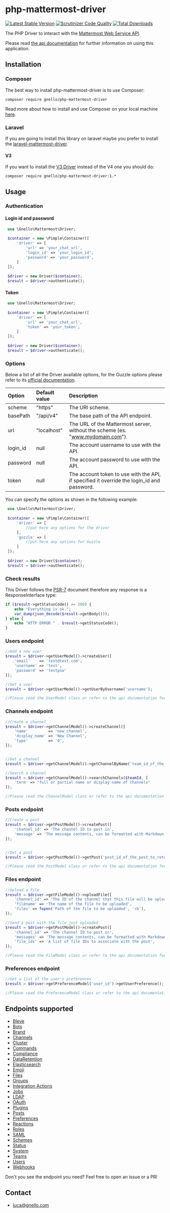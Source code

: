 # php-mattermost-driver

[![Latest Stable Version][7]][8] [![Scrutinizer Code Quality][5]][6] [![Total Downloads][11]][12]

The PHP Driver to interact with the [Mattermost Web Service API][4].  

Please read [the api documentation][1] for further information on using this application.

## Installation
### Composer
The best way to install php-mattermost-driver is to use Composer:

```
composer require gnello/php-mattermost-driver
```

Read more about how to install and use Composer on your local machine [here][3].

### Laravel
If you are going to install this library on laravel maybe you prefer to install the [laravel-mattermost-driver][10].

#### V3
If you want to install the [V3 Driver][9] instead of the V4 one you should do:

```
composer require gnello/php-mattermost-driver:1.*
```

## Usage
### Authentication

#### Login id and password
```php
 use \Gnello\Mattermost\Driver;
 
 $container = new \Pimple\Container([
     'driver' => [
         'url' => 'your_chat_url',
         'login_id' => 'your_login_id',
         'password' => 'your_password',
     ]
 ]);
 
 $driver = new Driver($container);
 $result = $driver->authenticate();
 ```

#### Token
```php
 use \Gnello\Mattermost\Driver;
 
 $container = new \Pimple\Container([
     'driver' => [
         'url' => 'your_chat_url',
         'token' => 'your_token',
     ]
 ]);
 
 $driver = new Driver($container);
 $result = $driver->authenticate();
 ```

### Options
Below a list of all the Driver available options, for the Guzzle options
please refer to its [official documentation][13].

| Option   | Default value | Description                                                                                |
|:---------|:--------------|:-------------------------------------------------------------------------------------------|
| scheme   | "https"       | The URI scheme.                                                                            |
| basePath | "/api/v4"     | The base path of the API endpoint.                                                         |
| url      | "localhost"   | The URL of the Mattermost server, without the scheme (es. "www.mydomain.com").             |
| login_id | null          | The account username to use with the API.                                                  |
| password | null          | The account password to use with the API.                                                  |
| token    | null          | The account token to use with the API, if specified it override the login_id and password. |

You can specify the options as shown in the following example:
```php
 use \Gnello\Mattermost\Driver;
 
 $container = new \Pimple\Container([
     'driver' => [
         //put here any options for the driver
     ],
     'guzzle' => [
         //put here any options for Guzzle
     ]
 ]);
 
 $driver = new Driver($container);
 $result = $driver->authenticate();
 ```

### Check results
This Driver follows the [PSR-7][2] document therefore any response is a ResponseInterface type:

```php
if ($result->getStatusCode() == 200) {
    echo "Everything is ok.";
    var_dump(json_decode($result->getBody()));
} else {
    echo "HTTP ERROR " . $result->getStatusCode();
}

```
### Users endpoint
```php
//Add a new user
$result = $driver->getUserModel()->createUser([
    'email'    => 'test@test.com', 
    'username' => 'test', 
    'password' => 'testpsw'
]);

//Get a user
$result = $driver->getUserModel()->getUserByUsername('username');

//Please read the UserModel class or refer to the api documentation for a complete list of available methods.
```

### Channels endpoint
```php
//Create a channel
$result = $driver->getChannelModel()->createChannel([
    'name'         => 'new_channel',
    'display_name' => 'New Channel',
    'type'         => 'O',
]);


//Get a channel
$result = $driver->getChannelModel()->getChannelByName('team_id_of_the_channel_to_return', 'new_channel');

//Search a channel
$result = $driver->getChannelModel()->searchChannels($teamId, [
    'term' => "full or partial name or display name of channels"
]);

//Please read the ChannelModel class or refer to the api documentation for a complete list of available methods.
```

### Posts endpoint
```php
//Create a post
$result = $driver->getPostModel()->createPost([
    'channel_id' => 'The channel ID to post in',
    'message' => 'The message contents, can be formatted with Markdown',
]);


//Get a post
$result = $driver->getPostModel()->getPost('post_id_of_the_post_to_return');

//Please read the PostModel class or refer to the api documentation for a complete list of available methods.
```

### Files endpoint
```php
//Upload a file
$result = $driver->getFileModel()->uploadFile([
    'channel_id' => 'The ID of the channel that this file will be uploaded to',
    'filename' => 'The name of the file to be uploaded',
    'files' => fopen('Path of the file to be uploaded', 'rb'),
]);

//Send a post with the file just uploaded
$result = $driver->getPostModel()->createPost([
    'channel_id' => 'The channel ID to post in',
    'messages' => 'The message contents, can be formatted with Markdown',
    'file_ids' => 'A list of file IDs to associate with the post',
]);

//Please read the FileModel class or refer to the api documentation for a complete list of available methods.
```

### Preferences endpoint
```php
//Get a list of the user's preferences
$result = $driver->getPreferenceModel('user_id')->getUserPreference();

//Please read the PreferenceModel class or refer to the api documentation for a complete list of available methods.
```

## Endpoints supported  

- [Bleve](https://api.mattermost.com/#tag/bleve)
- [Bots](https://api.mattermost.com/#tag/bots)
- [Brand](https://api.mattermost.com/#tag/brand)
- [Channels](https://api.mattermost.com/#tag/channels)
- [Cluster](https://api.mattermost.com/#tag/cluster)
- [Commands](https://api.mattermost.com/#tag/commands)
- [Compliance](https://api.mattermost.com/#tag/compliance)
- [DataRetention](https://api.mattermost.com/#tag/dataretention)
- [Elasticsearch](https://api.mattermost.com/#tag/elasticsearch)
- [Emoji](https://api.mattermost.com/#tag/emoji)
- [Files](https://api.mattermost.com/#tag/files)
- [Groups](https://api.mattermost.com/#tag/groups)
- [Integration Actions](https://api.mattermost.com/#tag/integration_actions)
- [Jobs](https://api.mattermost.com/#tag/jobs)
- [LDAP](https://api.mattermost.com/#tag/LDAP)
- [OAuth](https://api.mattermost.com/#tag/OAuth)
- [Plugins](https://api.mattermost.com/#tag/plugins)
- [Posts](https://api.mattermost.com/#tag/posts)
- [Preferences](https://api.mattermost.com/#tag/preferences)
- [Reactions](https://api.mattermost.com/#tag/reactions)
- [Roles](https://api.mattermost.com/#tag/roles)
- [SAML](https://api.mattermost.com/#tag/SAML)
- [Schemes](https://api.mattermost.com/#tag/schemes)
- [Status](https://api.mattermost.com/#tag/status)
- [System](https://api.mattermost.com/#tag/system)
- [Teams](https://api.mattermost.com/#tag/teams)
- [Users](https://api.mattermost.com/#tag/users)
- [Webhooks](https://api.mattermost.com/#tag/webhooks)

Don't you see the endpoint you need? Feel free to open an issue or a PR!

## Contact
- luca@gnello.com

[1]: https://api.mattermost.com/
[2]: http://www.php-fig.org/psr/psr-7/
[3]: https://getcomposer.org/doc/00-intro.md#installation-linux-unix-osx
[4]: https://about.mattermost.com/
[5]: https://scrutinizer-ci.com/g/gnello/php-mattermost-driver/badges/quality-score.png?b=master
[6]: https://scrutinizer-ci.com/g/gnello/php-mattermost-driver/?branch=master
[7]: https://poser.pugx.org/gnello/php-mattermost-driver/v/stable
[8]: https://packagist.org/packages/gnello/php-mattermost-driver
[9]: https://github.com/gnello/php-mattermost-driver/tree/v1.3.0
[10]: https://github.com/gnello/laravel-mattermost-driver
[11]: https://poser.pugx.org/gnello/php-mattermost-driver/downloads
[12]: https://packagist.org/packages/gnello/php-mattermost-driver
[13]: https://docs.guzzlephp.org/en/stable/request-options.html
